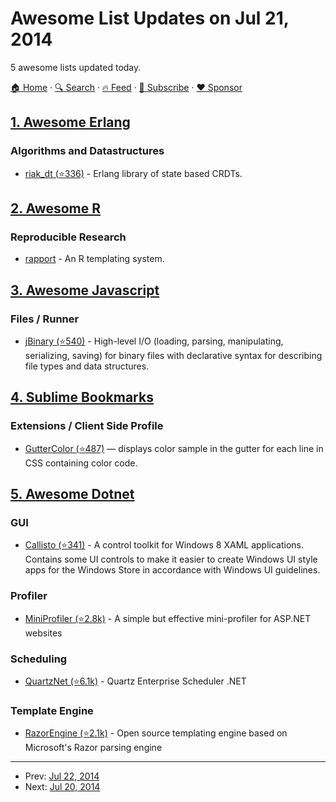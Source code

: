 # Awesome List Updates on Jul 21, 2014

5 awesome lists updated today.

[🏠 Home](/README.md) · [🔍 Search](https://www.trackawesomelist.com/search/) · [🔥 Feed](https://www.trackawesomelist.com/rss.xml) · [📮 Subscribe](https://trackawesomelist.us17.list-manage.com/subscribe?u=d2f0117aa829c83a63ec63c2f&id=36a103854c) · [❤️  Sponsor](https://github.com/sponsors/theowenyoung)



## [1. Awesome Erlang](/content/drobakowski/awesome-erlang/README.md)

### Algorithms and Datastructures

*   [riak\_dt (⭐336)](https://github.com/basho/riak_dt) - Erlang library of state based CRDTs.

## [2. Awesome R](/content/qinwf/awesome-R/README.md)

### Reproducible Research

*   [rapport](http://rapport-package.info/#intro) - An R templating system.

## [3. Awesome Javascript](/content/sorrycc/awesome-javascript/README.md)

### Files / Runner

*   [jBinary (⭐540)](https://github.com/jDataView/jBinary) - High-level I/O (loading, parsing, manipulating, serializing, saving) for binary files with declarative syntax for describing file types and data structures.

## [4. Sublime Bookmarks](/content/dreikanter/sublime-bookmarks/README.md)

### Extensions / Client Side Profile

*   [GutterColor (⭐487)](https://github.com/ggordan/GutterColor) — displays color sample in the gutter for each line in CSS containing color code.

## [5. Awesome Dotnet](/content/quozd/awesome-dotnet/README.md)

### GUI

*   [Callisto (⭐341)](https://github.com/timheuer/callisto) - A control toolkit for Windows 8 XAML applications. Contains some UI controls to make it easier to create Windows UI style apps for the Windows Store in accordance with Windows UI guidelines.

### Profiler

*   [MiniProfiler (⭐2.8k)](https://github.com/MiniProfiler/dotnet) - A simple but effective mini-profiler for ASP.NET websites

### Scheduling

*   [QuartzNet (⭐6.1k)](https://github.com/quartznet/quartznet) - Quartz Enterprise Scheduler .NET

### Template Engine

*   [RazorEngine (⭐2.1k)](https://github.com/Antaris/RazorEngine) - Open source templating engine based on Microsoft's Razor parsing engine

---

- Prev: [Jul 22, 2014](/content/2014/07/22/README.md)
- Next: [Jul 20, 2014](/content/2014/07/20/README.md)